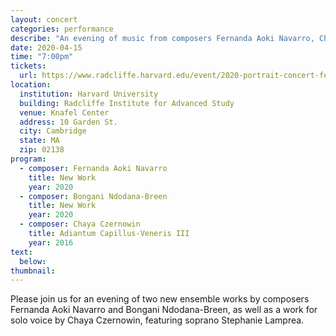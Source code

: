 ```yaml
---
layout: concert
categories: performance
describe: "An evening of music from composers Fernanda Aoki Navarro, Chaya Czernowin, and Bongani Ndodana-Breen."
date: 2020-04-15
time: "7:00pm"
tickets:
  url: https://www.radcliffe.harvard.edu/event/2020-portrait-concert-fellows-performance
location:
  institution: Harvard University
  building: Radcliffe Institute for Advanced Study
  venue: Knafel Center
  address: 10 Garden St.
  city: Cambridge
  state: MA
  zip: 02138
program:
  - composer: Fernanda Aoki Navarro
    title: New Work
    year: 2020
  - composer: Bongani Ndodana-Breen
    title: New Work
    year: 2020
  - composer: Chaya Czernowin
    title: Adiantum Capillus-Veneris III
    year: 2016
text:
  below:
thumbnail:
---
```


Please join us for an evening of two new ensemble works by composers Fernanda Aoki Navarro and Bongani Ndodana-Breen, as well as a work for solo voice by Chaya Czernowin, featuring soprano Stephanie Lamprea.
